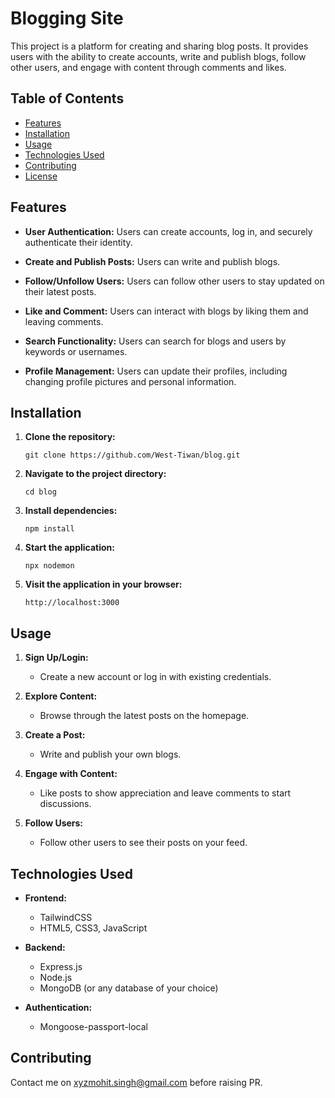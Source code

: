 # Blogging Site

This project is a platform for creating and sharing blog posts. It provides users with the ability to create accounts, write and publish blogs, follow other users, and engage with content through comments and likes.

## Table of Contents
- [Features](#features)
- [Installation](#installation)
- [Usage](#usage)
- [Technologies Used](#technologies-used)
- [Contributing](#contributing)
- [License](#license)

## Features

- **User Authentication:** Users can create accounts, log in, and securely authenticate their identity.

- **Create and Publish Posts:** Users can write and publish blogs.

- **Follow/Unfollow Users:** Users can follow other users to stay updated on their latest posts.

- **Like and Comment:** Users can interact with blogs by liking them and leaving comments.

- **Search Functionality:** Users can search for blogs and users by keywords or usernames.

- **Profile Management:** Users can update their profiles, including changing profile pictures and personal information.

## Installation

1. **Clone the repository:**
   ```
   git clone https://github.com/West-Tiwan/blog.git
   ```

2. **Navigate to the project directory:**
   ```
   cd blog
   ```

3. **Install dependencies:**
   ```
   npm install
   ```

4. **Start the application:**
   ```
   npx nodemon
   ```

5. **Visit the application in your browser:**
   ```
   http://localhost:3000
   ```

## Usage

1. **Sign Up/Login:**
   - Create a new account or log in with existing credentials.

2. **Explore Content:**
   - Browse through the latest posts on the homepage.

3. **Create a Post:**
   - Write and publish your own blogs.

4. **Engage with Content:**
   - Like posts to show appreciation and leave comments to start discussions.

5. **Follow Users:**
   - Follow other users to see their posts on your feed.

## Technologies Used

- **Frontend:**
  - TailwindCSS
  - HTML5, CSS3, JavaScript

- **Backend:**
  - Express.js
  - Node.js
  - MongoDB (or any database of your choice)

- **Authentication:**
  - Mongoose-passport-local

## Contributing

Contact me on xyzmohit.singh@gmail.com before raising PR.
